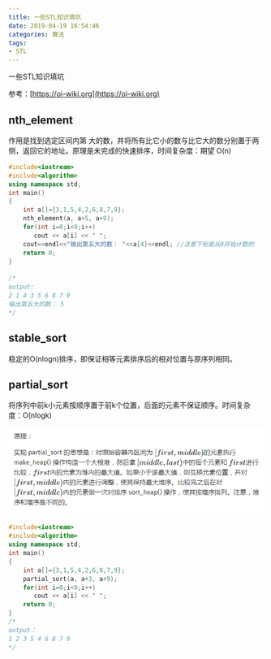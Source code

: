 ```yaml
---
title: 一些STL知识填坑
date: 2019-04-19 16:54:46
categories: 算法
tags:
- STL
---
```


一些STL知识填坑

<!-- more -->

参考：[https://oi-wiki.org](https://oi-wiki.org)

## nth_element

作用是找到选定区间内第 大的数，并将所有比它小的数与比它大的数分别置于两侧，返回它的地址。原理是未完成的快速排序，时间复杂度：期望 O(n)

```c++
#include<iostream>
#include<algorithm>
using namespace std;
int main()
{
	int a[]={3,1,5,4,2,6,8,7,9};
	nth_element(a, a+5, a+9);
	for(int i=0;i<9;i++)
	   cout << a[i] << " ";
    cout<<endl<<"输出第五大的数： "<<a[4]<<endl; //注意下标是从0开始计数的
	return 0;
}

/*
output:
2 1 4 3 5 6 8 7 9
输出第五大的数： 5
*/
```

## stable_sort

稳定的O(nlogn)排序，即保证相等元素排序后的相对位置与原序列相同。

## partial_sort

将序列中前k小元素按顺序置于前k个位置，后面的元素不保证顺序。时间复杂度：O(nlogk)

![](一些STL知识填坑/patial_sort.PNG)

```c++
#include<iostream>
#include<algorithm>
using namespace std;
int main()
{
	int a[]={3,1,5,4,2,6,8,7,9};
	partial_sort(a, a+3, a+9);
	for(int i=0;i<9;i++)
	   cout << a[i] << " ";
	return 0;
}
/*
output：
1 2 3 5 4 6 8 7 9
*/
```

